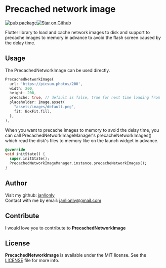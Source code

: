 # Precached network image

[![pub package](https://img.shields.io/pub/v/precached_network_image.svg)](https://pub.dartlang.org/packages/precached_network_image)<a href="https://github.com/janlionly/flutter_precached_network_image"><img src="https://img.shields.io/github/stars/janlionly/flutter_precached_network_image.svg?style=flat&logo=github&colorB=deeppink&label=stars" alt="Star on Github"></a>

Flutter library to load and cache network images to disk and support to precache images to memory in advance to avoid the flash screen caused by the delay time.

## Usage

The PrecachedNetworkImage can be used directly.

```dart
PrecachedNetworkImage(
  url: 'https://picsum.photos/200',
  width: 200, 
  height: 200,
  precache: true, // default is false, true for next time loading from memory in advance.
  placeholder: Image.asset(
    "assets/images/default.png",
    fit: BoxFit.fill,
  ),
),
```

When you want to precache images to memory to avoid the delay time, you can call PrecachedNetworkImageManager's precacheNetworkImages() which read the disk's files to memory like on the launch widget in advance.

```dart
@override
void initState() {
  super.initState();
  PrecachedNetworkImageManager.instance.precacheNetworkImages();
}
```

## Author

Visit my github: [janlionly](https://github.com/janlionly)<br>
Contact with me by email: janlionly@gmail.com

## Contribute
I would love you to contribute to **PrecachedNetworkImage**

## License
**PrecachedNetworkImage** is available under the MIT license. See the [LICENSE](https://github.com/janlionly/flutter_precached_network_image/blob/master/LICENSE) file for more info.
